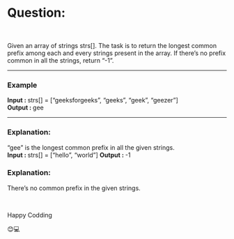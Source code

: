 <h1>Question:</h1> <br>
<p>Given an array of strings strs[]. The task is to return the longest common prefix among each and every strings present in the array. If there’s no prefix common in all the strings, return “-1”.
  <hr>

<h3>Example</h3>
<strong>Input : </strong>
strs[] = [“geeksforgeeks”, “geeks”, “geek”, “geezer”] <br>
<strong>Output : </strong>
gee
<hr>
<h3>Explanation:</h3>
“gee” is the longest common prefix in all the given strings. <br>
<strong>Input : </strong>
strs[] = [“hello”, “world”]
<strong>Output : </strong>
-1
<h3>Explanation:</h3>

There’s no common prefix in the given strings.


</p> <br>

<p>Happy Codding</p>😊💻
